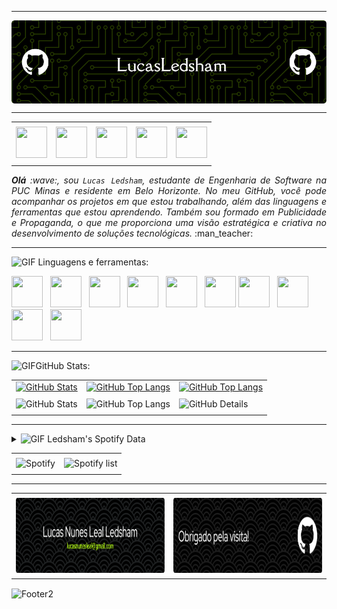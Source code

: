-----

<div>
<img align="center" justify="center" alt="Header" src="https://github.com/lucasledsham/lucasledsham/blob/main/img/githubcapa.png"/>
</div>

-----

<div align="center">
<table>
<tr>
 <td align="center" colspan="11"></td>
</tr> 
<tr>
<td><a href="https://github.com/lucasledsham" target="_blank"><img src="https://github.com/joaopauloaramuni/joaopauloaramuni/blob/main/img/github5.png?raw=true" width="50px" height="50px"/></a>
</td>
<td><a href="mailto:lucasnunesleal@gmail.com" target="_blank"><img src="https://github.com/joaopauloaramuni/joaopauloaramuni/blob/main/img/gmail3.png?raw=true" width="50px" height="50px"/></a>
</td>
<td><a href="https://wa.me/5531971670507" target="_blank"><img src="https://github.com/joaopauloaramuni/joaopauloaramuni/blob/main/img/wpp2.png?raw=true" width="50px" height="50px"/></a>
</td>
<td><a href="https://www.instagram.com/lucasledsham/" target="_blank"><img src="https://github.com/joaopauloaramuni/joaopauloaramuni/blob/main/img/insta2.png?raw=true" width="50px" height="50px"/></a>
</td>
<td><a href="https://www.linkedin.com/in/lucas-nunes-leal-ledsham-0048b621a/" target="_blank"><img src="https://github.com/joaopauloaramuni/joaopauloaramuni/blob/main/img/linkedin2.png?raw=true" width="50px" height="50px"/></a>
</td>
<!--<td><a href="https://slack.com/app_redirect?channel=UVD9N6VCL"><img src="https://github.com/joaopauloaramuni/joaopauloaramuni/blob/main/img/slack.png?raw=true" width="50px" height="50px"/></a>
</td>-->
</tr>
<tr>
 <td align="center" colspan="11"></td>
</tr> 
</table>

</div>
<div align="justify">
<i><b>Olá</b> :wave:, sou <code>Lucas Ledsham</code>, estudante de Engenharia de Software na PUC Minas e residente em Belo Horizonte. No meu GitHub, você pode acompanhar os projetos em que estou trabalhando, além das linguagens e ferramentas que estou aprendendo. Também sou formado em Publicidade e Propaganda, o que me proporciona uma visão estratégica e criativa no desenvolvimento de soluções tecnológicas.</i> :man_teacher:<br />
</div>

-----

<div>

<img height="20" alt="GIF" src="https://github.com/joaopauloaramuni/joaopauloaramuni/blob/main/img/skills.gif?raw=true"/>&nbsp;Linguagens e ferramentas:

<code><a href="https://www.java.com/pt-BR/" target="_blank"><img width="50" height="50" src="https://github.com/joaopauloaramuni/joaopauloaramuni/blob/main/img/java.png?raw=true"/></a></code>
&nbsp; 
<code><a href="https://spring.io/" target="_blank"><img width="50" height="50" src="https://github.com/joaopauloaramuni/joaopauloaramuni/blob/main/img/spring.png?raw=true"/></a></code>
&nbsp;
<code><a href="https://www.python.org/" target="_blank"><img width="50" height="50" src="https://github.com/joaopauloaramuni/joaopauloaramuni/blob/main/img/python.png?raw=true"/></a></code>
&nbsp; 
<code><a href="https://www.w3schools.com/html/" target="_blank"><img width="50" height="50" src="https://github.com/joaopauloaramuni/joaopauloaramuni/blob/main/img/html.svg?raw=true"/></a></code>
&nbsp; 
<code><a href="https://www.w3schools.com/css/" target="_blank"><img width="50" height="50" src="https://github.com/joaopauloaramuni/joaopauloaramuni/blob/main/img/css.svg?raw=true"/></a></code>
&nbsp; 
<code><a href="https://www.w3schools.com/js/" target="_blank"><img width="50" height="50" src="https://github.com/joaopauloaramuni/joaopauloaramuni/blob/main/img/js.png?raw=true"/></a></code>
<code><a href="https://git-scm.com/" target="_blank"><img width="50" height="50" src="https://github.com/joaopauloaramuni/joaopauloaramuni/blob/main/img/git.png?raw=true"/></a></code>
&nbsp; 
<code><a href="https://code.visualstudio.com/" target="_blank"><img width="50" height="50" src="https://github.com/joaopauloaramuni/joaopauloaramuni/blob/main/img/vs.png?raw=true"/></a></code>
&nbsp;
<code><a href="https://www.jetbrains.com/idea/" target="_blank"><img width="50" height="50" src="https://github.com/joaopauloaramuni/joaopauloaramuni/blob/main/img/intellij.png?raw=true"/></a></code>
&nbsp;
<code><a href="https://www.jetbrains.com/pt-br/pycharm/download/" rel="nofollow"><img width="50" height="50" src="https://github.com/joaopauloaramuni/joaopauloaramuni/raw/main/img/pc.png?raw=true" style="max-width: 100%;"></a></code>
&nbsp;
</div>

-----

<div>

<img height="20" alt="GIF" src="https://github.com/joaopauloaramuni/joaopauloaramuni/blob/main/img/graphic.gif?raw=true"/>GitHub Stats:

<div align="center">
<table>
 <tr>
<td>
<a target="_blank" rel="noopener noreferrer nofollow" href="https://camo.githubusercontent.com/3cb6519f514a680a5caa704f5d491ea0ee0ff31133a6a1ae4dc679d19b733d9d/68747470733a2f2f6769746875622d726561646d652d73746174732e76657263656c2e6170702f6170693f757365726e616d653d6a6f616f7061756c6f6172616d756e692673686f773d726576696577732c64697363757373696f6e735f737461727465642c64697363757373696f6e735f616e7377657265642c7072735f6d65726765642c7072735f6d65726765645f70657263656e746167652672616e6b5f69636f6e3d70657263656e74696c65267468656d653d6461726b266c6f63616c653d70742d627226636172645f77696474683d343830"><img alt="GitHub Stats" src="https://camo.githubusercontent.com/3cb6519f514a680a5caa704f5d491ea0ee0ff31133a6a1ae4dc679d19b733d9d/68747470733a2f2f6769746875622d726561646d652d73746174732e76657263656c2e6170702f6170693f757365726e616d653d6a6f616f7061756c6f6172616d756e692673686f773d726576696577732c64697363757373696f6e735f737461727465642c64697363757373696f6e735f616e7377657265642c7072735f6d65726765642c7072735f6d65726765645f70657263656e746167652672616e6b5f69636f6e3d70657263656e74696c65267468656d653d6461726b266c6f63616c653d70742d627226636172645f77696474683d343830" data-canonical-src="https://github-readme-stats.vercel.app/api?username=joaopauloaramuni&amp;show=reviews,discussions_started,discussions_answered,prs_merged,prs_merged_percentage&amp;rank_icon=percentile&amp;theme=dark&amp;locale=pt-br&amp;card_width=480" style="max-width: 100%;"></a>
</td>
<td>
<a target="_blank" rel="noopener noreferrer nofollow" href="https://camo.githubusercontent.com/e5a105830a6ae1669ebc17c73dce7dfe610703f2a0534b5b632b3d3fb5117b99/68747470733a2f2f6769746875622d726561646d652d73746174732e76657263656c2e6170702f6170692f746f702d6c616e67732f3f757365726e616d653d6a6f616f7061756c6f6172616d756e69267468656d653d6461726b266c6f63616c653d70742d6272266c616e67735f636f756e743d37"><img alt="GitHub Top Langs" src="https://camo.githubusercontent.com/e5a105830a6ae1669ebc17c73dce7dfe610703f2a0534b5b632b3d3fb5117b99/68747470733a2f2f6769746875622d726561646d652d73746174732e76657263656c2e6170702f6170692f746f702d6c616e67732f3f757365726e616d653d6a6f616f7061756c6f6172616d756e69267468656d653d6461726b266c6f63616c653d70742d6272266c616e67735f636f756e743d37" data-canonical-src="https://github-readme-stats.vercel.app/api/top-langs/?username=joaopauloaramuni&amp;theme=dark&amp;locale=pt-br&amp;langs_count=7" style="max-width: 100%;"></a>
</td>
<td>
<a target="_blank" rel="noopener noreferrer nofollow" href="https://camo.githubusercontent.com/63ae9d30d674c8517431a67628d75671a04b207c9e72c071387aa561a1d0c42e/68747470733a2f2f6769746875622d726561646d652d73746174732e76657263656c2e6170702f6170692f746f702d6c616e67732f3f757365726e616d653d6a6f616f7061756c6f6172616d756e69266c61796f75743d706965267468656d653d6461726b266c6f63616c653d70742d6272"><img alt="GitHub Top Langs" src="https://camo.githubusercontent.com/63ae9d30d674c8517431a67628d75671a04b207c9e72c071387aa561a1d0c42e/68747470733a2f2f6769746875622d726561646d652d73746174732e76657263656c2e6170702f6170692f746f702d6c616e67732f3f757365726e616d653d6a6f616f7061756c6f6172616d756e69266c61796f75743d706965267468656d653d6461726b266c6f63616c653d70742d6272" data-canonical-src="https://github-readme-stats.vercel.app/api/top-langs/?username=joaopauloaramuni&amp;layout=pie&amp;theme=dark&amp;locale=pt-br" style="max-width: 100%;"></a>
</td>
<tr>
 <td align="center" colspan="3"></td>
</tr> 
<tr>
<td>
<!--- <img alt="GitHub Commits" width="200px" src="http://github-profile-summary-cards.vercel.app/api/cards/productive-time?username=joaopauloaramuni&theme=github_dark"/> -->
<img alt="GitHub Stats" width="200px" src="http://github-profile-summary-cards.vercel.app/api/cards/stats?username=lucasledsham&theme=github_dark"/>
</td>
<td>
<img alt="GitHub Top Langs" width="200px" src="http://github-profile-summary-cards.vercel.app/api/cards/repos-per-language?username=lucasledsham&theme=github_dark"/>
</td>
<td>
<img alt="GitHub Details" width="420px" src="http://github-profile-summary-cards.vercel.app/api/cards/profile-details?username=lucasledsham&theme=github_dark"/>
</td>
</tr>
<tr>
 <td align="center" colspan="3"></td>
</tr> 
</table>
</div>

</div>

-----

<div>
 
<div>
<details>
<summary><img height="20" alt="GIF" src="https://github.com/joaopauloaramuni/joaopauloaramuni/blob/main/img/spotify.gif?raw=true"/> Ledsham's Spotify Data</summary>
<img src="https://data-card-for-spotify.herokuapp.com/api/card?user_id=ledsham" alt="Data Card for Spotify">
</details>
</div>

<div align="center">
<table>
<tr>
 <td align="center" colspan="2"></td>
</tr> 
<tr>
<td>
<img alt="Spotify" width="200px" height="270px" src="https://spotify-github-profile.kittinanx.com/api/view?uid=ledsham&cover_image=true&theme=default&show_offline=false&background_color=121212&interchange=false"/>
</td>
<td>
<img alt="Spotify list" width="200px" height="270px" src="https://spotify-recently-played-readme.vercel.app/api?user=ledsham&count=10"/>
</td>
</tr>
<tr>
 <td align="center" colspan="3"></td>
</tr> 
</table>
</div>

-----

<div>
<table>
<tr>
 <td align="center" colspan="2"></td>
</tr> 
<tr>
<td>
<a href="mailto:lucasnunesleal@gmail.com" target="_blank"><img align="center" width="400px" height="120px" src="https://github.com/lucasledsham/lucasledsham/blob/main/img/footer-1.png" alt="github-footer2"/></a>
</td>
<td>
<a href="https://github.com/lucasledsham" target="_blank"><img align="center" width="400px" height="120px" src="https://github.com/lucasledsham/lucasledsham/blob/main/img/footer-2.png" alt="github-footer1"/></a>
</td>
</tr>
<tr>
 <td align="center" colspan="2"></td>
</tr> 
</table>
</div>

<img align="center" alt="Footer2" src="https://capsule-render.vercel.app/api?type=waving&height=100&color=gray&section=footer"/>
